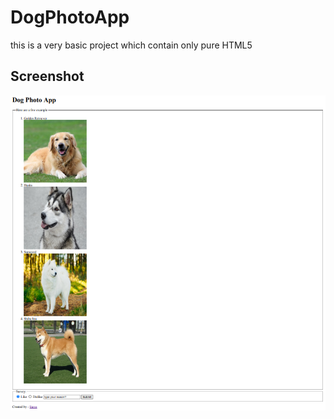 # DogPhotoApp
this is a very basic project which contain only pure HTML5

## Screenshot
![image](img/screenshot.png)
